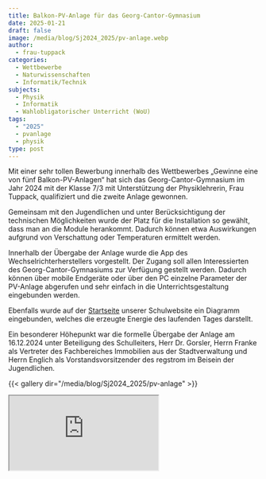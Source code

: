 ```yaml
---
title: Balkon-PV-Anlage für das Georg-Cantor-Gymnasium
date: 2025-01-21
draft: false
image: /media/blog/Sj2024_2025/pv-anlage.webp
author:
  - frau-tuppack
categories:
  - Wettbewerbe
  - Naturwissenschaften
  - Informatik/Technik
subjects:
  - Physik
  - Informatik
  - Wahlobligatorischer Unterricht (WoU)
tags:
  - "2025"
  - pvanlage
  - physik
type: post
---
```

Mit einer sehr tollen Bewerbung innerhalb des Wettbewerbes „Gewinne eine von fünf Balkon-PV-Anlagen“ hat sich das Georg-Cantor-Gymnasium im Jahr 2024 mit der Klasse 7/3 mit Unterstützung der Physiklehrerin, Frau Tuppack, qualifiziert und die zweite Anlage gewonnen.

Gemeinsam mit den Jugendlichen und unter Berücksichtigung der technischen Möglichkeiten wurde der Platz für die Installation so gewählt, dass man an die Module herankommt. Dadurch können etwa Auswirkungen aufgrund von Verschattung oder Temperaturen ermittelt werden.

Innerhalb der Übergabe der Anlage wurde die App des Wechselrichterherstellers vorgestellt. Der Zugang soll allen Interessierten des Georg-Cantor-Gymnasiums zur Verfügung gestellt werden. Dadurch können über mobile Endgeräte oder über den PC einzelne Parameter der PV-Anlage abgerufen und sehr einfach in die Unterrichtsgestaltung eingebunden werden.

Ebenfalls wurde auf der [Startseite](https://cantorgymnasium.de/) unserer Schulwebsite ein Diagramm eingebunden, welches die erzeugte Energie des laufenden Tages darstellt.

Ein besonderer Höhepunkt war die formelle Übergabe der Anlage am 16.12.2024 unter Beteiligung des Schulleiters, Herr Dr. Gorsler, Herrn Franke als Vertreter des Fachbereiches Immobilien aus der Stadtverwaltung und Herrn Englich als Vorstandsvorsitzender des regstrom im Beisein der Jugendlichen.



{{< gallery dir="/media/blog/Sj2024_2025/pv-anlage" >}}



<iframe class="grafana-dashboard" src="https://grafana.cantorgymnasium.de/d-solo/ce8eeq1ebqhvkb/solaranlage?orgId=2&amp;timezone=browser&amp;panelId=1&amp;theme=light&amp;__feature.dashboardSceneSolo" loading="lazy"></iframe>

